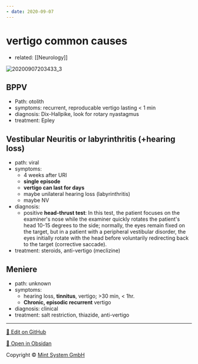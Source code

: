```yaml
---
- date: 2020-09-07
---
```


# vertigo common causes

- related: [[Neurology]]

![20200907203433_3](https://photos.thisispiggy.com/file/wikiFiles/20200907203433_3.png)

## BPPV

- Path: otolith
- symptoms: recurrent, reproducable vertigo lasting < 1 min
- diagnosis: Dix-Hallpike, look for rotary nyastagmus
- treatment: Epley

## Vestibular Neuritis or labyrinthritis (+hearing loss)

- path: viral
- symptoms:
	- 4 weeks after URI
	- **single episode**
	- **vertigo can last for days**
	- maybe unilateral hearing loss (labyrinthritis)
	- maybe NV
- diagnosis:
	- positive **head-thrust test**: In this test, the patient focuses on the examiner's nose while the examiner quickly rotates the patient's head 10-15 degrees to the side; normally, the eyes remain fixed on the target, but in a patient with a peripheral vestibular disorder, the eyes initially rotate with the head before voluntarily redirecting back to the target (corrective saccade).
- treatment: steroids, anti-vertigo (meclizine)

## Meniere

- path: unknown
- symptoms:
	- hearing loss, **tinnitus**, vertigo; >30 min, < 1hr.
	- **Chronic, episodic recurrent** vertigo
- diagnosis: clinical
- treatment: salt restriction, thiazide, anti-vertigo


<hr>

[📝 Edit on GitHub](https://github.com/Mint-System/Knowledge/blob/master/vertigo%20common%20causes.md)

[📂 Open in Obsidan](obsidian://open?vault=Knowledge%20Mint%20System&file=vertigo%20common%20causes.md ':target=_self')

<footer>Copyright © <a href="https://www.mint-system.ch/">Mint System GmbH</a></footer>